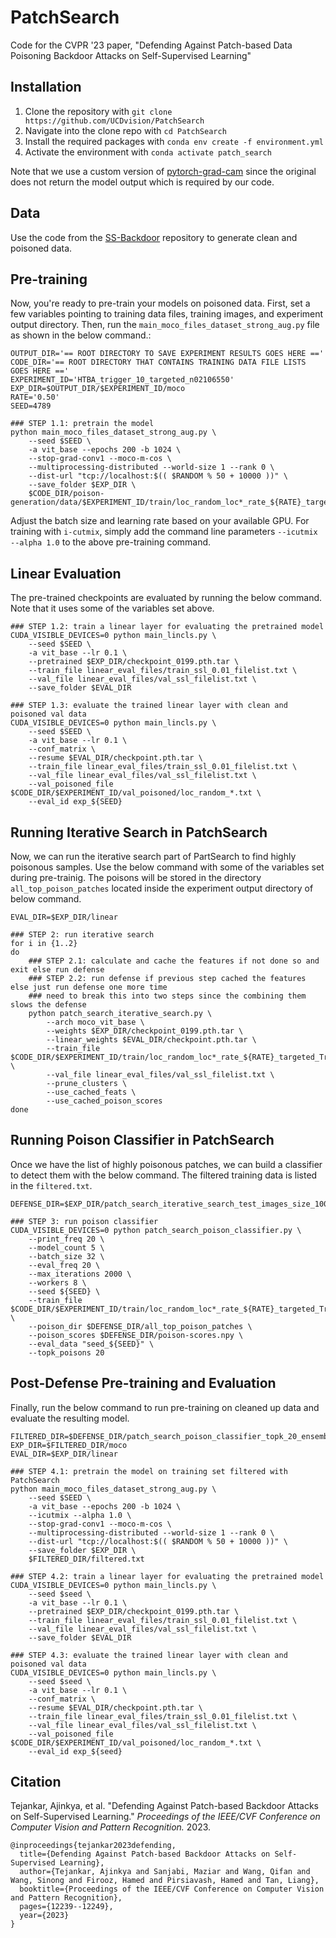 # PatchSearch
Code for the CVPR '23 paper, "Defending Against Patch-based Data Poisoning Backdoor Attacks on Self-Supervised Learning"

## Installation

1. Clone the repository with `git clone https://github.com/UCDvision/PatchSearch`
2. Navigate into the clone repo with `cd PatchSearch`
3. Install the required packages with `conda env create -f environment.yml`
4. Activate the environment with `conda activate patch_search`

Note that we use a custom version of [pytorch-grad-cam](https://github.com/UCDvision/pytorch-grad-cam)
since the original does not return the model output which is required by our code.

## Data

Use the code from the [SS-Backdoor](https://github.com/UMBCvision/SSL-Backdoor#poison-generation) repository to generate clean and poisoned data.

## Pre-training

Now, you're ready to pre-train your models on poisoned data.
First, set a few variables pointing to training data files, training images, and experiment output directory.
Then, run the `main_moco_files_dataset_strong_aug.py` file as shown in the below command.:

```
OUTPUT_DIR='== ROOT DIRECTORY TO SAVE EXPERIMENT RESULTS GOES HERE =='
CODE_DIR='== ROOT DIRECTORY THAT CONTAINS TRAINING DATA FILE LISTS GOES HERE =='
EXPERIMENT_ID='HTBA_trigger_10_targeted_n02106550'
EXP_DIR=$OUTPUT_DIR/$EXPERIMENT_ID/moco
RATE='0.50'
SEED=4789

### STEP 1.1: pretrain the model
python main_moco_files_dataset_strong_aug.py \
    --seed $SEED \
    -a vit_base --epochs 200 -b 1024 \
    --stop-grad-conv1 --moco-m-cos \
    --multiprocessing-distributed --world-size 1 --rank 0 \
    --dist-url "tcp://localhost:$(( $RANDOM % 50 + 10000 ))" \
    --save_folder $EXP_DIR \
    $CODE_DIR/poison-generation/data/$EXPERIMENT_ID/train/loc_random_loc*_rate_${RATE}_targeted_True_*.txt

```

Adjust the batch size and learning rate based on your available GPU.
For training with `i-cutmix`, simply add the command line parameters `--icutmix --alpha 1.0` to the above pre-training command.

## Linear Evaluation

The pre-trained checkpoints are evaluated by running the below command. Note that it uses some of the variables set above.

```
### STEP 1.2: train a linear layer for evaluating the pretrained model
CUDA_VISIBLE_DEVICES=0 python main_lincls.py \
    --seed $SEED \
    -a vit_base --lr 0.1 \
    --pretrained $EXP_DIR/checkpoint_0199.pth.tar \
    --train_file linear_eval_files/train_ssl_0.01_filelist.txt \
    --val_file linear_eval_files/val_ssl_filelist.txt \
    --save_folder $EVAL_DIR

### STEP 1.3: evaluate the trained linear layer with clean and poisoned val data
CUDA_VISIBLE_DEVICES=0 python main_lincls.py \
    --seed $SEED \
    -a vit_base --lr 0.1 \
    --conf_matrix \
    --resume $EVAL_DIR/checkpoint.pth.tar \
    --train_file linear_eval_files/train_ssl_0.01_filelist.txt \
    --val_file linear_eval_files/val_ssl_filelist.txt \
    --val_poisoned_file $CODE_DIR/$EXPERIMENT_ID/val_poisoned/loc_random_*.txt \
    --eval_id exp_${SEED}
```

## Running Iterative Search in PatchSearch

Now, we can run the iterative search part of PartSearch to find highly poisonous samples.
Use the below command with some of the variables set during pre-trainig.
The poisons will be stored in the directory `all_top_poison_patches` located inside the experiment output directory of below command.

```
EVAL_DIR=$EXP_DIR/linear

### STEP 2: run iterative search
for i in {1..2}
do
    ### STEP 2.1: calculate and cache the features if not done so and exit else run defense
    ### STEP 2.2: run defense if previous step cached the features else just run defense one more time
    ### need to break this into two steps since the combining them slows the defense
    python patch_search_iterative_search.py \
        --arch moco_vit_base \
        --weights $EXP_DIR/checkpoint_0199.pth.tar \
        --linear_weights $EVAL_DIR/checkpoint.pth.tar \
        --train_file $CODE_DIR/$EXPERIMENT_ID/train/loc_random_loc*_rate_${RATE}_targeted_True_*.txt \
        --val_file linear_eval_files/val_ssl_filelist.txt \
        --prune_clusters \
        --use_cached_feats \
        --use_cached_poison_scores
done
```

## Running Poison Classifier in PatchSearch

Once we have the list of highly poisonous patches, we can build a classifier to detect them with the below command.
The filtered training data is listed in the `filtered.txt`.

```
DEFENSE_DIR=$EXP_DIR/patch_search_iterative_search_test_images_size_1000_window_w_60_repeat_patch_1_prune_clusters_True_num_clusters_1000_per_iteration_samples_2_remove_0x25

### STEP 3: run poison classifier
CUDA_VISIBLE_DEVICES=0 python patch_search_poison_classifier.py \
    --print_freq 20 \
    --model_count 5 \
    --batch_size 32 \
    --eval_freq 20 \
    --max_iterations 2000 \
    --workers 8 \
    --seed ${SEED} \
    --train_file $CODE_DIR/$EXPERIMENT_ID/train/loc_random_loc*_rate_${RATE}_targeted_True_*.txt \
    --poison_dir $DEFENSE_DIR/all_top_poison_patches \
    --poison_scores $DEFENSE_DIR/poison-scores.npy \
    --eval_data "seed_${SEED}" \
    --topk_poisons 20
```

## Post-Defense Pre-training and Evaluation

Finally, run the below command to run pre-training on cleaned up data and evaluate the resulting model.

```
FILTERED_DIR=$DEFENSE_DIR/patch_search_poison_classifier_topk_20_ensemble_5_max_iterations_2000_seed_4789
EXP_DIR=$FILTERED_DIR/moco
EVAL_DIR=$EXP_DIR/linear

### STEP 4.1: pretrain the model on training set filtered with PatchSearch
python main_moco_files_dataset_strong_aug.py \
    --seed $SEED \
    -a vit_base --epochs 200 -b 1024 \
    --icutmix --alpha 1.0 \
    --stop-grad-conv1 --moco-m-cos \
    --multiprocessing-distributed --world-size 1 --rank 0 \
    --dist-url "tcp://localhost:$(( $RANDOM % 50 + 10000 ))" \
    --save_folder $EXP_DIR \
    $FILTERED_DIR/filtered.txt

### STEP 4.2: train a linear layer for evaluating the pretrained model
CUDA_VISIBLE_DEVICES=0 python main_lincls.py \
    --seed $seed \
    -a vit_base --lr 0.1 \
    --pretrained $EXP_DIR/checkpoint_0199.pth.tar \
    --train_file linear_eval_files/train_ssl_0.01_filelist.txt \
    --val_file linear_eval_files/val_ssl_filelist.txt \
    --save_folder $EVAL_DIR
                                                                                                                                                                                                            
### STEP 4.3: evaluate the trained linear layer with clean and poisoned val data
CUDA_VISIBLE_DEVICES=0 python main_lincls.py \
    --seed $seed \
    -a vit_base --lr 0.1 \
    --conf_matrix \
    --resume $EVAL_DIR/checkpoint.pth.tar \
    --train_file linear_eval_files/train_ssl_0.01_filelist.txt \
    --val_file linear_eval_files/val_ssl_filelist.txt \
    --val_poisoned_file $CODE_DIR/$EXPERIMENT_ID/val_poisoned/loc_random_*.txt \
    --eval_id exp_${seed}
```

## Citation

Tejankar, Ajinkya, et al. "Defending Against Patch-based Backdoor Attacks on Self-Supervised Learning." _Proceedings of the IEEE/CVF Conference on Computer Vision and Pattern Recognition._ 2023.

```
@inproceedings{tejankar2023defending,
  title={Defending Against Patch-based Backdoor Attacks on Self-Supervised Learning},
  author={Tejankar, Ajinkya and Sanjabi, Maziar and Wang, Qifan and Wang, Sinong and Firooz, Hamed and Pirsiavash, Hamed and Tan, Liang},
  booktitle={Proceedings of the IEEE/CVF Conference on Computer Vision and Pattern Recognition},
  pages={12239--12249},
  year={2023}
}
```
